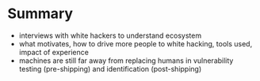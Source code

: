 # Summary

* interviews with white hackers to understand ecosystem
* what motivates, how to drive more people to white hacking, tools used, impact of experience
* machines are still far away from replacing humans in vulnerability testing (pre-shipping) and identification (post-shipping)
